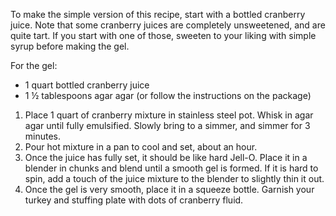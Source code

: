 To make the simple version of this recipe, start with a bottled cranberry juice. Note that some cranberry juices are completely unsweetened, and are quite tart. If you start with one of those, sweeten to your liking with simple syrup before making the gel. 

<div class="strong">For the gel:</div>
<ul>
  <li>1 quart bottled cranberry juice
  <li>1 ½ tablespoons agar agar (or follow the instructions on the package)
</ul>
 
<ol>
  <li>Place 1 quart of cranberry mixture in stainless steel pot. Whisk in agar agar until fully emulsified. Slowly bring to a simmer, and simmer for 3 minutes. 
  <li>Pour hot mixture in a pan to cool and set, about an hour. 
  <li>Once the juice has fully set, it should be like hard Jell-O. Place it in a blender in chunks and blend until a smooth gel is formed. If it is hard to spin, add a touch of the juice mixture to the blender to slightly thin it out. 
  <li>Once the gel is very smooth, place it in a squeeze bottle. Garnish your turkey and stuffing plate with dots of cranberry fluid.
</ol>
